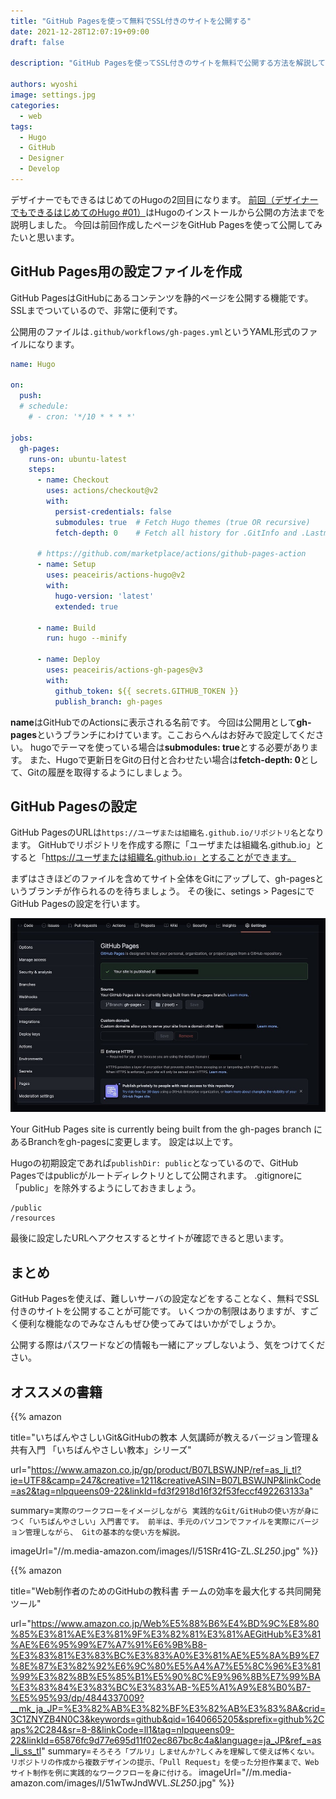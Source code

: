 ```yaml
---
title: "GitHub Pagesを使って無料でSSL付きのサイトを公開する"
date: 2021-12-28T12:07:19+09:00
draft: false

description: "GitHub Pagesを使ってSSL付きのサイトを無料で公開する方法を解説しています。Hugoと連携することですぐにWebサイトを公開することが可能です。"

authors: wyoshi
image: settings.jpg
categories:
  - web
tags:
  - Hugo
  - GitHub
  - Designer
  - Develop
---
```

デザイナーでもできるはじめてのHugoの2回目になります。
[前回（デザイナーでもできるはじめてのHugo #01）](/posts/2021-12-21/)はHugoのインストールから公開の方法までを説明しました。
今回は前回作成したページをGitHub Pagesを使って公開してみたいと思います。

## GitHub Pages用の設定ファイルを作成
GitHub PagesはGitHubにあるコンテンツを静的ページを公開する機能です。
SSLまでついているので、非常に便利です。

公開用のファイルは`.github/workflows/gh-pages.yml`というYAML形式のファイルになります。

```yaml:.github/workflows/gh-pages.yml
name: Hugo

on:
  push:
  # schedule:
    # - cron: '*/10 * * * *'

jobs:
  gh-pages:
    runs-on: ubuntu-latest
    steps:
      - name: Checkout
        uses: actions/checkout@v2
        with:
          persist-credentials: false
          submodules: true  # Fetch Hugo themes (true OR recursive)
          fetch-depth: 0    # Fetch all history for .GitInfo and .Lastmod

      # https://github.com/marketplace/actions/github-pages-action
      - name: Setup
        uses: peaceiris/actions-hugo@v2
        with:
          hugo-version: 'latest'
          extended: true

      - name: Build
        run: hugo --minify

      - name: Deploy
        uses: peaceiris/actions-gh-pages@v3
        with:
          github_token: ${{ secrets.GITHUB_TOKEN }}
          publish_branch: gh-pages
```

**name**はGitHubでのActionsに表示される名前です。
今回は公開用として**gh-pages**というブランチにわけています。ここおらへんはお好みで設定してください。
hugoでテーマを使っている場合は**submodules: true**とする必要があります。
また、Hugoで更新日をGitの日付と合わせたい場合は**fetch-depth: 0**として、Gitの履歴を取得するようにしましょう。

## GitHub Pagesの設定
GitHub PagesのURLは`https://ユーザまたは組織名.github.io/リポジトリ名`となります。
GitHubでリポジトリを作成する際に「ユーザまたは組織名.github.io」とすると「https://ユーザまたは組織名.github.io」とすることができます。

まずはさきほどのファイルを含めてサイト全体をGitにアップして、gh-pagesというブランチが作られるのを待ちましょう。
その後に、setings > PagesにでGitHub Pagesの設定を行います。

![GitHub Pagesの設定](settings.jpg "")

Your GitHub Pages site is currently being built from the gh-pages branch
にあるBranchをgh-pagesに変更します。
設定は以上です。

Hugoの初期設定であれば`publishDir: public`となっているので、GitHub Pagesではpublicがルートディレクトリとして公開されます。
.gitignoreに「public」を除外するようにしておきましょう。

```:.gitignore
/public
/resources
```

最後に設定したURLへアクセスするとサイトが確認できると思います。

## まとめ
GitHub Pagesを使えば、難しいサーバの設定などをすることなく、無料でSSL付きのサイトを公開することが可能です。
いくつかの制限はありますが、すごく便利な機能なのでみなさんもぜひ使ってみてはいかがでしょうか。

公開する際はパスワードなどの情報も一緒にアップしないよう、気をつけてください。

## オススメの書籍
{{% amazon

title="いちばんやさしいGit&GitHubの教本 人気講師が教えるバージョン管理＆共有入門 「いちばんやさしい教本」シリーズ"

url="https://www.amazon.co.jp/gp/product/B07LBSWJNP/ref=as_li_tl?ie=UTF8&camp=247&creative=1211&creativeASIN=B07LBSWJNP&linkCode=as2&tag=nlpqueens09-22&linkId=fd3f2918d16f32f53feccf492263133a"

summary=`実際のワークフローをイメージしながら
実践的なGit/GitHubの使い方が身につく「いちばんやさしい」入門書です。
前半は、手元のパソコンでファイルを実際にバージョン管理しながら、
Gitの基本的な使い方を解説。`

imageUrl="//m.media-amazon.com/images/I/51SRr41G-ZL._SL250_.jpg"
%}}

{{% amazon

title="Web制作者のためのGitHubの教科書 チームの効率を最大化する共同開発ツール"

url="https://www.amazon.co.jp/Web%E5%88%B6%E4%BD%9C%E8%80%85%E3%81%AE%E3%81%9F%E3%82%81%E3%81%AEGitHub%E3%81%AE%E6%95%99%E7%A7%91%E6%9B%B8-%E3%83%81%E3%83%BC%E3%83%A0%E3%81%AE%E5%8A%B9%E7%8E%87%E3%82%92%E6%9C%80%E5%A4%A7%E5%8C%96%E3%81%99%E3%82%8B%E5%85%B1%E5%90%8C%E9%96%8B%E7%99%BA%E3%83%84%E3%83%BC%E3%83%AB-%E5%A1%A9%E8%B0%B7-%E5%95%93/dp/4844337009?__mk_ja_JP=%E3%82%AB%E3%82%BF%E3%82%AB%E3%83%8A&crid=3C1ZNYZB4N0C3&keywords=github&qid=1640665205&sprefix=github%2Caps%2C284&sr=8-8&linkCode=ll1&tag=nlpqueens09-22&linkId=65876fc9d77e695d11f02ec867bc8c4a&language=ja_JP&ref_=as_li_ss_tl"
summary=`そろそろ「プルリ」しませんか?しくみを理解して使えば怖くない。リポジトリの作成から複数デザインの提示、「Pull Request」を使った分担作業まで、Webサイト制作を例に実践的なワークフローを身に付ける。`
imageUrl="//m.media-amazon.com/images/I/51wTwJndWVL._SL250_.jpg"
%}}
